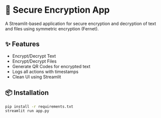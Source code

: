 # 🔐 Secure Encryption App

A Streamlit-based application for secure encryption and decryption of text and files using symmetric encryption (Fernet).

## ✨ Features
- Encrypt/Decrypt Text
- Encrypt/Decrypt Files
- Generate QR Codes for encrypted text
- Logs all actions with timestamps
- Clean UI using Streamlit

## 📦 Installation
```bash
pip install -r requirements.txt
streamlit run app.py
